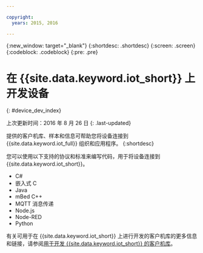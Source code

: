 ```yaml
---

copyright:
  years: 2015, 2016

---
```


{:new_window: target="_blank"}
{:shortdesc: .shortdesc}
{:screen: .screen}
{:codeblock: .codeblock}
{:pre: .pre}

# 在 {{site.data.keyword.iot_short}} 上开发设备
{: #device_dev_index}

上次更新时间：2016 年 8 月 26 日
{: .last-updated}

提供的客户机库、样本和信息可帮助您将设备连接到 {{site.data.keyword.iot_full}} 组织和应用程序。
{:shortdesc}

您可以使用以下支持的协议和标准来编写代码，用于将设备连接到 {{site.data.keyword.iot_short}}。

- C#
- 嵌入式 C
- Java
- mBed C++
- MQTT 消息传递
- Node.js
- Node-RED
- Python

有关可用于在 {{site.data.keyword.iot_short}} 上进行开发的客户机库的更多信息和链接，请参阅[用于开发 {{site.data.keyword.iot_short}} 的客户机库](../iot_platform_client_lib.html)。
